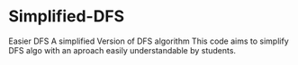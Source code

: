 # Simplified-DFS
Easier DFS
A simplified Version of DFS algorithm This code aims to simplify DFS algo with an aproach easily understandable by students.
